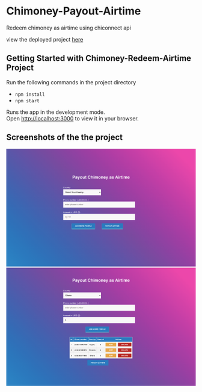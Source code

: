 # Chimoney-Payout-Airtime
Redeem chimoney as airtime using chiconnect api

view the deployed project [here](https://chimoney-payout-airtime.vercel.app/)

## Getting Started with Chimoney-Redeem-Airtime Project
Run the following commands in the project directory

- `npm install`
- `npm start`


Runs the app in the development mode.\
Open [http://localhost:3000](http://localhost:3000) to view it in your browser.

## Screenshots of the the project
<img src="/src/assets/example-1.png" alt="screenshot" title="screenshot">

<img src="/src/assets/example-2.png" alt="screenshot" title="screenshot">





